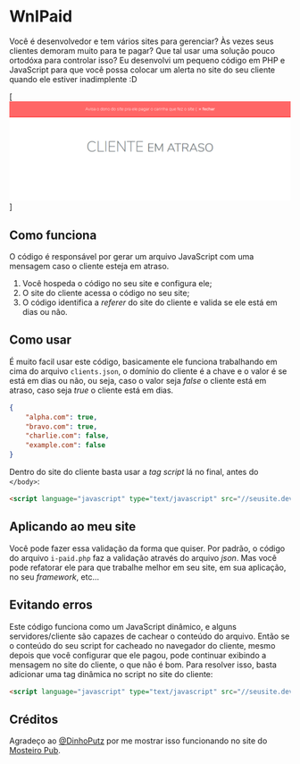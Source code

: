 # WnIPaid

Você é desenvolvedor e tem vários sites para gerenciar? Às vezes seus clientes demoram muito para te pagar? Que tal usar uma solução pouco ortodóxa para controlar isso?
Eu desenvolvi um pequeno código em PHP e JavaScript para que você possa colocar um alerta no site do seu cliente quando ele estiver inadimplente :D

[![Print de como é o alerta](/print.png "Print de como é o alerta")]

## Como funciona

O código é responsável por gerar um arquivo JavaScript com uma mensagem caso o cliente esteja em atraso.
1. Você hospeda o código no seu site e configura ele;
2. O site do cliente acessa o código no seu site;
3. O código identifica a _referer_ do site do cliente e valida se ele está em dias ou não.

## Como usar

É muito facil usar este código, basicamente ele funciona trabalhando em cima do arquivo `clients.json`, o domínio do cliente é a chave e o valor é se está em dias ou não, ou seja, caso o valor seja _false_ o cliente está em atraso, caso seja _true_ o cliente está em dias.

```json
{
	"alpha.com": true,
	"bravo.com": true,
	"charlie.com": false,
	"example.com": false
}
```

Dentro do site do cliente basta usar a _tag script_ lá no final, antes do `</body>`:

```html
<script language="javascript" type="text/javascript" src="//seusite.dev/i-paid/i-paid.php"></script>
```

## Aplicando ao meu site

Você pode fazer essa validação da forma que quiser. Por padrão, o código do arquivo `i-paid.php` faz a validação através do arquivo _json_. Mas você pode refatorar ele para que trabalhe melhor em seu site, em sua aplicação, no seu _framework_, etc...

## Evitando erros

Este código funciona como um JavaScript dinâmico, e alguns servidores/cliente são capazes de cachear o conteúdo do arquivo. Então se o conteúdo do seu script for cacheado no navegador do cliente, mesmo depois que você configurar que ele pagou, pode continuar exibindo a mensagem no site do cliente, o que não é bom. Para resolver isso, basta adicionar uma tag dinâmica no script no site do cliente:

```html
<script language="javascript" type="text/javascript" src="//seusite.dev/i-paid/i-paid.php?t=<?php echo time(); ?>"></script>
```

## Créditos

Agradeço ao [@DinhoPutz](https://twitter.com/DinhoPutz "@DinhoPutz") por me mostrar isso funcionando no site do [Mosteiro Pub](//mosteiropub.com.br/ "Mosteiro Pub").
